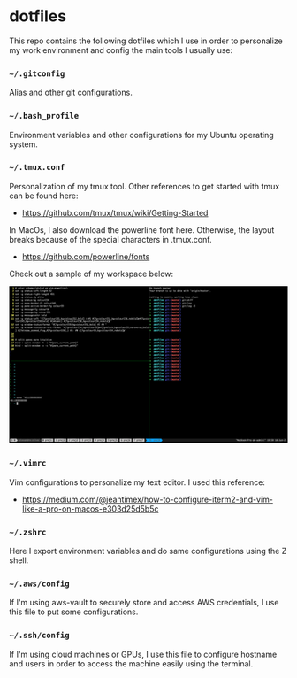 # dotfiles

This repo contains the following dotfiles which I use in order to personalize my work environment and config the main tools I usually use:

### `~/.gitconfig`
Alias and other git configurations.

### `~/.bash_profile`
Environment variables and other configurations for my Ubuntu operating system.

### `~/.tmux.conf`
Personalization of my tmux tool. Other references to get started with tmux can be found here:

* https://github.com/tmux/tmux/wiki/Getting-Started

In MacOs, I also  download the powerline font here. Otherwise, the layout breaks because of the special characters in .tmux.conf.

* https://github.com/powerline/fonts

Check out a sample of my workspace below:

![sample](sample.png)

### `~/.vimrc`
Vim configurations to personalize my text editor. I used this reference:

* https://medium.com/@jeantimex/how-to-configure-iterm2-and-vim-like-a-pro-on-macos-e303d25d5b5c

### `~/.zshrc`
Here I export environment variables and do same configurations using the Z shell.

### `~/.aws/config`
If I'm using aws-vault to securely store and access AWS credentials, I use this file to put some configurations.

### `~/.ssh/config`
If I'm using cloud machines or GPUs, I use this file to configure hostname and users in order to access the machine easily using the terminal.
